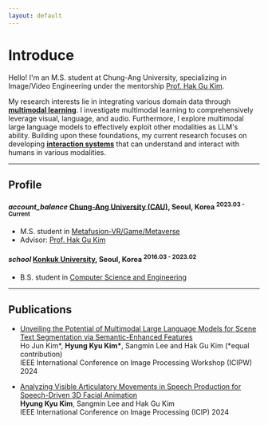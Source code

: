 ```yaml
---
layout: default
---
```


# Introduce

Hello!
I'm an M.S. student at Chung-Ang University, 
specializing in Image/Video Engineering under the mentorship [Prof. Hak Gu Kim](https://www.irislab.cau.ac.kr/members/pi).

My research interests lie in integrating various domain data through <u><strong>multimodal learning</strong></u>. I investigate multimodal learning to comprehensively leverage visual, language, and audio. Furthermore, I explore multimodal large language models to effectively exploit other modalities as LLM's ability. Building upon these foundations, my current research focuses on developing <u><strong>interaction systems</strong></u> that can understand and interact with humans in various modalities.
* * *

## Profile

<h4 class="education">
  <i class="material-icons md-18">account_balance</i>
  <a href="https://www.cau.ac.kr/index.do">Chung-Ang University (CAU)</a>, Seoul, Korea
  <sup>2023.03 - Current</sup>
</h4>

- M.S. student in [Metafusion-VR/Game/Metaverse](https://gsaim.cau.ac.kr)
- Advisor: [Prof. Hak Gu Kim](https://www.irislab.cau.ac.kr/members/pi)


<h4 class="education">
  <i class="material-icons md-18">school</i>
  <a href="http://www.konkuk.ac.kr/do/Index.do">Konkuk University</a>, Seoul, Korea
  <sup>2016.03 - 2023.02</sup>
</h4>

- B.S. student in [Computer Science and Engineering](http://cse.konkuk.ac.kr)

* * *


<!--- Advisor:-->

## Publications

<ul>
  <li>
    <p><a href="">Unveiling the Potential of Multimodal Large Language Models for Scene Text Segmentation via Semantic-Enhanced Features</a> <br />
    Ho Jun Kim*, <strong>Hyung Kyu Kim*</strong>, Sangmin Lee and Hak Gu Kim (*equal contribution)<br />
    IEEE International Conference on Image Processing Workshop (ICIPW) 2024</p>
  </li>

  <li>
    <p><a href="">Analyzing Visible Articulatory Movements in Speech Production for Speech-Driven 3D Facial Animation</a> <br />
    <strong>Hyung Kyu Kim</strong>, Sangmin Lee and Hak Gu Kim <br />
    IEEE International Conference on Image Processing (ICIP) 2024</p>
  </li>

<ul>



<!-- ### Awards & Honorships -->

<!-- - [**name**](homepage_address)(date) -->


<!-- ### Development Projects -->

<!-- - **Name** <sup>2019.02 - Current</sup> <a class="code" href="code_homepage address">[code]</a> <br/> 
detail -->

<!-- 
### Professional Activities -->
<!-- 
- **Reviewer of International Conferences** <br/>
IEEE/CVF International Conference on Computer Vision (ICCV) 2023 <br/>\
IEEE/CVF International Conference on Computer Vision (ICCV) 2023 <br/>\ -->
